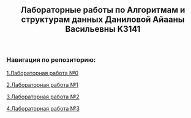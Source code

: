 <h2 align="center">Лабораторные работы по Алгоритмам и структурам данных Даниловой Айааны Васильевны K3141</h2>

&nbsp;
<h3>Навигация по репозиторию:</h3>

 [1.Лабораторная работа №0](https://github.com/aiaanad/Algorithms-Data_structures_Danilova_Ayaana_laby/tree/536c5c5870247235e98f3d5241ff1cd56da3e2ad/lab_0)

 [2.Лабораторная работа №1](https://github.com/aiaanad/Algorithms-Data_structures_Danilova_Ayaana_laby/tree/536c5c5870247235e98f3d5241ff1cd56da3e2ad/lab_1)

 [3.Лабораторная работа №2](https://github.com/aiaanad/Algorithms-Data_structures_Danilova_Ayaana_laby/tree/536c5c5870247235e98f3d5241ff1cd56da3e2ad/lab_2)

 [4.Лабораторная работа №3](https://github.com/aiaanad/Algorithms-Data_structures_Danilova_Ayaana_laby/tree/536c5c5870247235e98f3d5241ff1cd56da3e2ad/lab_3)
